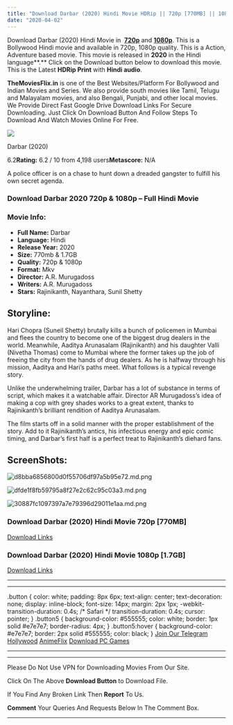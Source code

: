 ```yaml
---
title: "Download Darbar (2020) Hindi Movie HDRip || 720p [770MB] || 1080p [1.6GB]"
date: "2020-04-02"
---
```


Download Darbar (2020) Hindi Movie in  [**720p**](https://1moviesflix.com/720p-movies/) and [**1080p**](https://1moviesflix.com/1080p-movies/). This is a Bollywood Hindi movie and available in 720p, 1080p quality. This is a Action, Adventure based movie. This movie is released in **2020** in the Hindi language**.** Click on the Download button below to download this movie. This is the Latest **HDRip Print** with **Hindi audio**.

**TheMoviesFlix.in** is one of the Best Websites/Platform For Bollywood and Indian Movies and Series. We also provide south movies like Tamil, Telugu and Malayalam movies, and also Bengali, Punjabi, and other local movies. We Provide Direct Fast Google Drive Download Links For Secure Downloading. Just Click On Download Button And Follow Steps To Download And Watch Movies Online For Free.

[![](https://m.media-amazon.com/images/M/MV5BMDI1M2IwMTktNmY1Ny00ZDAzLWI1OWItOWUzNmU5YTU3MmVkXkEyXkFqcGdeQXVyOTk3NTc2MzE@._V1_SX300.jpg)](https://www.imdb.com/title/tt9635540/ "Darbar")

Darbar (2020)

6.2**Rating:** 6.2 / 10 from 4,198 users**Metascore:** N/A

A police officer is on a chase to hunt down a dreaded gangster to fulfill his own secret agenda.

### Download Darbar 2020 720p & 1080p – Full Hindi Movie

### Movie Info:

- **Full Name:** Darbar
- **Language:** Hindi
- **Release Year:** 2020
- **Size:** 770mb & 1.7GB
- **Quality:** 720p & 1080p
- **Format:** Mkv
- **Director:** A.R. Murugadoss
- **Writers:** A.R. Murugadoss
- **Stars:** Rajinikanth, Nayanthara, Sunil Shetty

## Storyline:

Hari Chopra (Suneil Shetty) brutally kills a bunch of policemen in Mumbai and flees the country to become one of the biggest drug dealers in the world. Meanwhile, Aaditya Arunasalam (Rajinikanth) and his daughter Valli (Nivetha Thomas) come to Mumbai where the former takes up the job of freeing the city from the hands of drug dealers. As he is halfway through his mission, Aaditya and Hari’s paths meet. What follows is a typical revenge story.

Unlike the underwhelming trailer, Darbar has a lot of substance in terms of script, which makes it a watchable affair. Director AR Murugadoss’s idea of making a cop with grey shades works to a great extent, thanks to Rajinikanth’s brilliant rendition of Aaditya Arunasalam.

The film starts off in a solid manner with the proper establishment of the story. Add to it Rajinikanth’s antics, his infectious energy and epic comic timing, and Darbar’s first half is a perfect treat to Rajinikanth’s diehard fans.

## ScreenShots:

![d8bba6856800d0f55706df97a5b95e72.md.png](https://extraimage.net/images/2020/02/22/d8bba6856800d0f55706df97a5b95e72.md.png)

![dfde1f8fb59795a8f27e2c62c95c03a3.md.png](https://extraimage.net/images/2020/02/22/dfde1f8fb59795a8f27e2c62c95c03a3.md.png)

![30887fc1097397a7e79396d29011e1aa.md.png](https://extraimage.net/images/2020/02/22/30887fc1097397a7e79396d29011e1aa.md.png)

### Download Darbar (2020) Hindi Movie 720p \[770MB\]

[Download Links](https://1moviesflix.com?a270777880=aXBNR1IrOWhkSHN2TnVrcGtyN2lCWUFPUmRGSzNtbktmMHpGbnFGN1RUSmRYenBEd0FGTmtsOFJHMW5jNGRuUDJYS3JyT2pIUVRKTWpsaHdUT1hXU25uZ3VET3l3U0RHUStwQm9CL1VHUXM9)

### Download Darbar (2020) Hindi Movie 1080p \[1.7GB\]

[Download Links](https://1moviesflix.com?a270777880=aXBNR1IrOWhkSHN2TnVrcGtyN2lCWUFPUmRGSzNtbktmMHpGbnFGN1RUSmRYenBEd0FGTmtsOFJHMW5jNGRuUCtUOC96WEdOQncvQmpMZ2trY1ZuRU5zaitUTGJsYVZZZUFTaTdtdmlmVWc9)

* * *

* * *

.button { color: white; padding: 8px 6px; text-align: center; text-decoration: none; display: inline-block; font-size: 14px; margin: 2px 1px; -webkit-transition-duration: 0.4s; /\* Safari \*/ transition-duration: 0.4s; cursor: pointer; } .button5 { background-color: #555555; color: white; border: 1px solid #e7e7e7; border-radius: 4px; } .button5:hover { background-color: #e7e7e7; border: 2px solid #555555; color: black; } [Join Our Telegram](http://gdrivepro.xyz/join.php) [Hollywood](https://moviesverse.com/) [AnimeFlix](https://animeflix.in/) [Download PC Games](https://gamesflix.net/)  

* * *

* * *

  

Please Do Not Use VPN for Downloading Movies From Our Site.

Click On The Above **Download Button** to Download File.

If You Find Any Broken Link Then **Report** To Us.

**Comment** Your Queries And Requests Below In The Comment Box.

* * *
